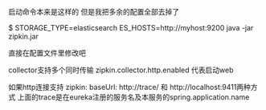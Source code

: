 启动命令本来是这样的
但是我把多余的配置全部去掉了

$ STORAGE_TYPE=elasticsearch ES_HOSTS=http://myhost:9200 java -jar zipkin.jar

直接在配置文件里修改吧

collector支持多个同时传输
zipkin.collector.http.enabled 代表启动web

如果http连接支持
  zipkin:
    baseUrl: http://trace/
和
 http://localhost:9411两种方式
上面的trace是在eureka注册的服务名及本服务的spring.application.name
 
